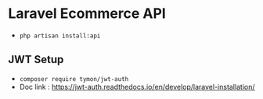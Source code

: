 # Laravel Ecommerce API
- `php artisan install:api`

## JWT Setup
- `composer require tymon/jwt-auth`
- Doc link : https://jwt-auth.readthedocs.io/en/develop/laravel-installation/
